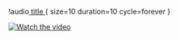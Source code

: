 !audio[ title ](.dosyalar/EKF_Or_InertialNavFailure.wav){ size=10 duration=10 cycle=forever }

[![Watch the video](https://i.imgur.com/vKb2F1B.png)]()

